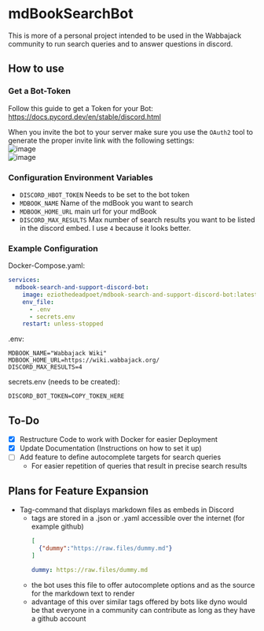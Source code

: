 # mdBookSearchBot

This is more of a personal project intended to be used in the Wabbajack community to run search queries and to answer questions in discord.

## How to use

### Get a Bot-Token

Follow this guide to get a Token for your Bot:
https://docs.pycord.dev/en/stable/discord.html

When you invite the bot to your server make sure you use the `OAuth2` tool to generate the proper invite link with the following settings:  
![image](https://github.com/EzioTheDeadPoet/mdBookSearchBot/assets/52624146/ac5701fb-e7dc-44f6-8c57-d44897ade50b)  
![image](https://github.com/EzioTheDeadPoet/mdBookSearchBot/assets/52624146/d736d11e-55fc-4394-bfaa-65c7310e144b)

### Configuration Environment Variables

- `DISCORD_HBOT_TOKEN` Needs to be set to the bot token
- `MDBOOK_NAME` Name of the mdBook you want to search
- `MDBOOK_HOME_URL` main url for your mdBook
- `DISCORD_MAX_RESULTS` Max number of search results you want to be listed in the discord embed. I use `4` because it looks better. 

### Example Configuration

Docker-Compose.yaml:
```yaml
services:
  mdbook-search-and-support-discord-bot:
    image: eziothedeadpoet/mdbook-search-and-support-discord-bot:latest
    env_file:
      - .env
      - secrets.env
    restart: unless-stopped
```

.env:
```dotenv
MDBOOK_NAME="Wabbajack Wiki"
MDBOOK_HOME_URL=https://wiki.wabbajack.org/
DISCORD_MAX_RESULTS=4
```

secrets.env (needs to be created):
```dotenv
DISCORD_BOT_TOKEN=COPY_TOKEN_HERE
```

## To-Do

- [x] Restructure Code to work with Docker for easier Deployment
- [x] Update Documentation (Instructions on how to set it up)
- [ ] Add feature to define autocomplete targets for search queries
  - For easier repetition of queries that result in precise search results
 
## Plans for Feature Expansion

- Tag-command that displays markdown files as embeds in Discord
  - tags are stored in a .json or .yaml accessible over the internet (for example github)
    ```json
    [
      {"dummy":"https://raw.files/dummy.md"}
    ]
    ```
    ```yaml
    dummy: https://raw.files/dummy.md
    ```
  - the bot uses this file to offer autocomplete options and as the source for the markdown text to render
  - advantage of this over similar tags offered by bots like dyno would be that everyone in a community can contribute as long as they have a github account
